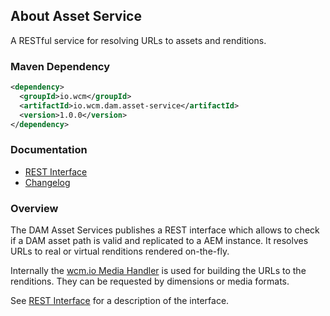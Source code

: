 ## About Asset Service

A RESTful service for resolving URLs to assets and renditions.

### Maven Dependency

```xml
<dependency>
  <groupId>io.wcm</groupId>
  <artifactId>io.wcm.dam.asset-service</artifactId>
  <version>1.0.0</version>
</dependency>
```

### Documentation

* [REST Interface][rest-interface]
* [Changelog][changelog]


### Overview

The DAM Asset Services publishes a REST interface which allows to check if a DAM asset path is valid and replicated to a AEM instance. It resolves URLs to real or virtual renditions rendered on-the-fly.

Internally the [wcm.io Media Handler][media-handler] is used for building the URLs to the renditions. They can be requested by dimensions or media formats.

See [REST Interface][rest-interface] for a description of the interface.


[rest-interface]: rest-interface.html
[changelog]: changes-report.html
[media-handler]: http://wcm.io/handler/media/
